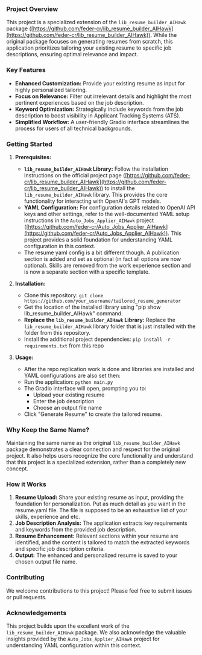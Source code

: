 
### **Project Overview**

This project is a specialized extension of the `lib_resume_builder_AIHawk` package ([https://github.com/feder-cr/lib_resume_builder_AIHawk](https://github.com/feder-cr/lib_resume_builder_AIHawk)). While the original package focuses on generating resumes from scratch, this application prioritizes tailoring your existing resume to specific job descriptions, ensuring optimal relevance and impact.

### **Key Features**

* **Enhanced Customization:** Provide your existing resume as input for highly personalized tailoring.
* **Focus on Relevance:**  Filter out irrelevant details and highlight the most pertinent experiences based on the job description.
* **Keyword Optimization:**  Strategically include keywords from the job description to boost visibility in Applicant Tracking Systems (ATS).
* **Simplified Workflow:**  A user-friendly Gradio interface streamlines the process for users of all technical backgrounds.

### **Getting Started**

1. **Prerequisites:**
   * **`lib_resume_builder_AIHawk` Library:** Follow the installation instructions on the official project page ([https://github.com/feder-cr/lib_resume_builder_AIHawk](https://github.com/feder-cr/lib_resume_builder_AIHawk)) to install the `lib_resume_builder_AIHawk` library. This provides the core functionality for interacting with OpenAI's GPT models.
   * **YAML Configuration:**  For configuration details related to OpenAI API keys and other settings, refer to the well-documented YAML setup instructions in the  `Auto_Jobs_Applier_AIHawk` project ([https://github.com/feder-cr/Auto_Jobs_Applier_AIHawk](https://github.com/feder-cr/Auto_Jobs_Applier_AIHawk)). This project provides a solid foundation for understanding YAML configuration in this context.
   * The resume yaml config is a bit different though. A publication section is added and set as optional (in fact all options are now optional). Skills are removed from the work experience section and is now a separate section with a specific template.

2. **Installation:**
   * Clone this repository: `git clone https://github.com/your_username/tailored_resume_generator`
   * Get the location of the installed library using "pip show lib_resume_builder_AIHawk" command.
   * **Replace the `lib_resume_builder_AIHawk` Library:** Replace the `lib_resume_builder_AIHawk` library folder that is just installed with the folder from this repository.
   * Install the additional project dependencies: `pip install -r requirements.txt` from this repo


4. **Usage:**
   * After the repo replication work is done and libraries are installed and YAML configurations are also set then: 
   * Run the application: `python main.py`
   * The Gradio interface will open, prompting you to:
     * Upload your existing resume
     * Enter the job description
     * Choose an output file name
   * Click "Generate Resume" to create the tailored resume.

### **Why Keep the Same Name?**

Maintaining the same name as the original `lib_resume_builder_AIHawk` package demonstrates a clear connection and respect for the original project. It also helps users recognize the core functionality and understand that this project is a specialized extension, rather than a completely new concept.

### **How it Works**

1. **Resume Upload:** Share your existing resume as input, providing the foundation for personalization. Put as much detail as you want in the resume.yaml file. The file is supposed to be an exhaustive list of your skills, experience and etc.
2. **Job Description Analysis:** The application extracts key requirements and keywords from the provided job description.
3. **Resume Enhancement:** Relevant sections within your resume are identified, and the content is tailored to match the extracted keywords and specific job description criteria.
4. **Output:** The enhanced and personalized resume is saved to your chosen output file name.



### **Contributing**

We welcome contributions to this project! Please feel free to submit issues or pull requests.

### **Acknowledgements**

This project builds upon the excellent work of the `lib_resume_builder_AIHawk` package. We also acknowledge the valuable insights provided by the `Auto_Jobs_Applier_AIHawk` project for understanding YAML configuration within this context.
